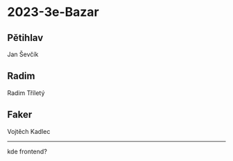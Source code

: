 # 2023-3e-Bazar

## Pětihlav

Jan Ševčík

## Radim

Radim Tříletý

## Faker

Vojtěch Kadlec

---

kde frontend?
